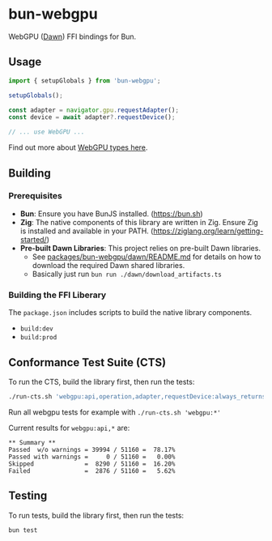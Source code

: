 # bun-webgpu

WebGPU ([Dawn](https://dawn.googlesource.com/dawn)) FFI bindings for Bun.

## Usage

```ts
import { setupGlobals } from 'bun-webgpu';

setupGlobals();

const adapter = navigator.gpu.requestAdapter();
const device = await adapter?.requestDevice();

// ... use WebGPU ...
```

Find out more about [WebGPU types here](https://gpuweb.github.io/types/).


## Building

### Prerequisites

*   **Bun**: Ensure you have BunJS installed. (https://bun.sh)
*   **Zig**: The native components of this library are written in Zig. Ensure Zig is installed and available in your PATH. (https://ziglang.org/learn/getting-started/)
*   **Pre-built Dawn Libraries**: This project relies on pre-built Dawn libraries.
    *   See [packages/bun-webgpu/dawn/README.md](./dawn/README.md) for details on how to download the required Dawn shared libraries.
    * Basically just run `bun run ./dawn/download_artifacts.ts`

### Building the FFI Liberary

The `package.json` includes scripts to build the native library components.

*   `build:dev`
*   `build:prod`

## Conformance Test Suite (CTS)

To run the CTS, build the library first, then run the tests:

```bash
./run-cts.sh 'webgpu:api,operation,adapter,requestDevice:always_returns_device:*'
```

Run all webgpu tests for example with `./run-cts.sh 'webgpu:*'`

Current results for `webgpu:api,*` are:
```
** Summary **
Passed  w/o warnings = 39994 / 51160 =  78.17%
Passed with warnings =     0 / 51160 =   0.00%
Skipped              =  8290 / 51160 =  16.20%
Failed               =  2876 / 51160 =   5.62%
```

## Testing

To run tests, build the library first, then run the tests:

```bash
bun test
```
